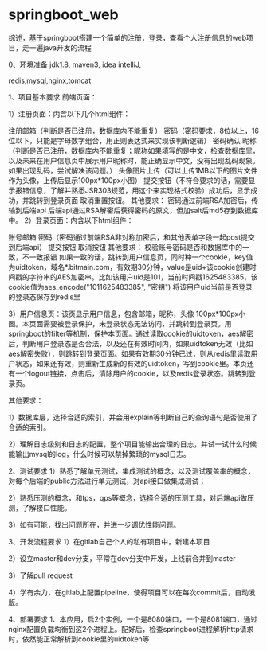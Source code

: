 # springboot_web
综述，基于springboot搭建一个简单的注册，登录，查看个人注册信息的web项目，走一遍java开发的流程

0、环境准备
jdk1.8, maven3, idea intelliJ, 

redis,mysql,nginx,tomcat

1、项目基本要求
前端页面：

1）注册页面：内含以下几个html组件：

注册邮箱（判断是否已注册，数据库内不能重复）
密码（密码要求，8位以上，16位以下，只能是字母数字组合，用正则表达式来实现该判断逻辑）
密码确认
昵称（判断是否已注册，数据库内不能重复；昵称如果填写的是中文，检查数据库里，以及未来在用户信息页中展示用户昵称时，能正确显示中文，没有出现乱码现象。如果出现乱码，尝试解决该问题。）
头像图片上传（可以上传1MB以下的图片文件作为头像，上传后显示100px*100px小图）
提交按钮（不符合要求的话，需要显示报错信息，了解并熟悉JSR303规范，用这个来实现格式校验）成功后，显示成功，并跳转到登录页面
取消重置按钮。
其他要求：
密码通过前端RSA加密后，传输到后端api
后端api通过RSA解密后获得密码的原文，但加salt后md5存到数据库中。
2）登录页面：内含以下html组件：

账号邮箱
密码（密码通过前端RSA非对称加密后，和其他表单字段一起post提交到后端api）
提交按钮
取消按钮
其他要求：
校验账号密码是否和数据库中的一致，不一致报错
如果一致的话，跳转到用户信息页，同时种一个cookie，key值为uidtoken，域名*.bitmain.com，有效期30分钟，value是uid+该cookie创建时间戳的字符串的AES加密串。比如该用户uid是101，当前时间戳1625483385，该cookie值为aes_encode("1011625483385", "密钥")
将该用户uid当前是否登录的登录态保存到redis里

3）用户信息页：该页显示用户信息，包含邮箱，昵称，头像 100px*100px小图。本页面需要被登录保护，未登录状态无法访问，并跳转到登录页。用springboot的filter等机制，保护本页面。通过读取cookie的uidtoken，aes解密后，判断用户登录态是否合法，以及还在有效时间内，如果uidtoken无效（比如aes解密失败），则跳转到登录页面。如果有效期30分钟已过，则从redis里读取用户状态，如果还有效，则重新生成新的有效的uidtoken，写到cookie里。本页还有一个logout链接，点击后，清除用户的cookie，以及redis登录状态。跳转到登录页。



其他要求：

1）数据库层，选择合适的索引，并会用explain等判断自己的查询语句是否使用了合适的索引。

2）理解日志级别和日志的配置，整个项目能输出合理的日志，并试一试什么时候能输出mysql的log，什么时候可以禁掉繁琐的mysql日志。

2、测试要求
1）熟悉了解单元测试，集成测试的概念，以及测试覆盖率的概念，对每个后端的public方法进行单元测试，对api接口做集成测试；

2）熟悉压测的概念，和tps，qps等概念，选择合适的压测工具，对后端api做压测，了解接口性能。

3）如有可能，找出问题所在，并进一步调优性能问题。

3、开发流程要求
1）在gitlab自己个人的私有项目中，新建本项目

2）设立master和dev分支，平常在dev分支中开发，上线前合并到master

3）了解pull request

4）学有余力，在gitlab上配置pipeline，使得项目可以在每次commit后，自动发版。

4、部署要求
1、本应用，启2个实例，一个是8080端口，一个是8081端口，通过nginx配置负载均衡到这2个进程上。配好后，检查springboot进程解析http请求时，依然能正常解析到cookie里的uidtoken等
